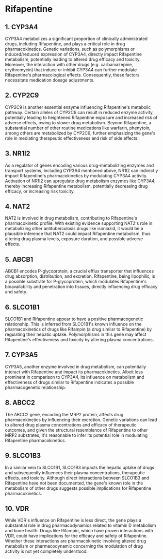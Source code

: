 # Rifapentine

## 1. CYP3A4
CYP3A4 metabolizes a significant proportion of clinically administrated drugs, including Rifapentine, and plays a critical role in drug pharmacokinetics. Genetic variations, such as polymorphisms or induced/reduced expression of CYP3A4, directly impact Rifapentine metabolism, potentially leading to altered drug efficacy and toxicity. Moreover, the interaction with other drugs (e.g. carbamazepine, erythromycin) that induce or inhibit CYP3A4 can further modulate Rifapentine's pharmacological effects. Consequently, these factors necessitate medication dosage adjustments.

## 2. CYP2C9
CYP2C9 is another essential enzyme influencing Rifapentine's metabolic pathway. Certain alleles of CYP2C9 can result in reduced enzyme activity, potentially leading to heightened Rifapentine exposure and increased risk of adverse effects, owing to slower drug metabolism. Beyond Rifapentine, a substantial number of other routine medications like warfarin, phenytoin, among others are metabolized by CYP2C9, further emphasizing the gene's role in mediating therapeutic effectiveness and risk of side effects.

## 3. NR1I2
As a regulator of genes encoding various drug-metabolizing enzymes and transport systems, including CYP3A4 mentioned above, NR1I2 can indirectly impact Rifapentine's pharmacokinetics by modulating CYP3A4 activity. Activation of NR1I2 can upregulate drug metabolism enzymes like CYP3A4, thereby increasing Rifapentine metabolism, potentially decreasing drug efficacy, or increasing risk toxicity.

## 4. NAT2
NAT2 is involved in drug metabolism, contributing to Rifapentine's pharmacokinetic profile. With existing evidence supporting NAT2's role in metabolizing other antituberculosis drugs like isoniazid, it would be a plausible inference that NAT2 could impact Rifapentine metabolism, thus altering drug plasma levels, exposure duration, and possible adverse effects.

## 5. ABCB1
ABCB1 encodes P-glycoprotein, a crucial efflux transporter that influences drug absorption, distribution, and excretion. Rifapentine, being lipophilic, is a possible substrate for P-glycoprotein, which modulates Rifapentine's bioavailability and penetration into tissues, directly influencing drug efficacy and safety.

## 6. SLCO1B1
SLCO1B1 and Rifapentine appear to have a positive pharmacogenetic relationship. This is inferred from SLCO1B1's known influence on the pharmacokinetics of drugs like Rifampin (a drug similar to Rifapentine) by regulating their hepatic uptake. Polymorphisms in this gene may affect Rifapentine's effectiveness and toxicity by altering plasma concentrations.

## 7. CYP3A5
CYP3A5, another enzyme involved in drug metabolism, can potentially interact with Rifapentine and impact its pharmacokinetics. Albeit less prominent in comparison to CYP3A4, its influence on metabolism and effectiveness of drugs similar to Rifapentine indicates a possible pharmacogenetic relationship.

## 8. ABCC2
The ABCC2 gene, encoding the MRP2 protein, affects drug pharmacokinetics by influencing their excretion. Genetic variations can lead to altered drug plasma concentrations and efficacy of therapeutic outcomes, and given the structural resemblance of Rifapentine to other MRP2 substrates, it's reasonable to infer its potential role in modulating Rifapentine pharmacokinetics.

## 9. SLCO1B3
In a similar vein to SLCO1B1, SLCO1B3 impacts the hepatic uptake of drugs and subsequently influences their plasma concentrations, therapeutic effects, and toxicity. Although direct interactions between SLCO1B3 and Rifapentine have not been documented, the gene's known role in the metabolism of other drugs suggests possible implications for Rifapentine pharmacokinetics.

## 10. VDR
While VDR's influence on Rifapentine is less direct, the gene plays a substantial role in drug pharmacodynamics related to vitamin D metabolism and bone health. Drugs like Rifampin, which have proven interactions with VDR, could have implications for the efficacy and safety of Rifapentine. Whether these interactions are pharmacokinetic involving altered drug metabolism or pharmacodynamic concerning the modulation of drug activity is not yet completely understood.

